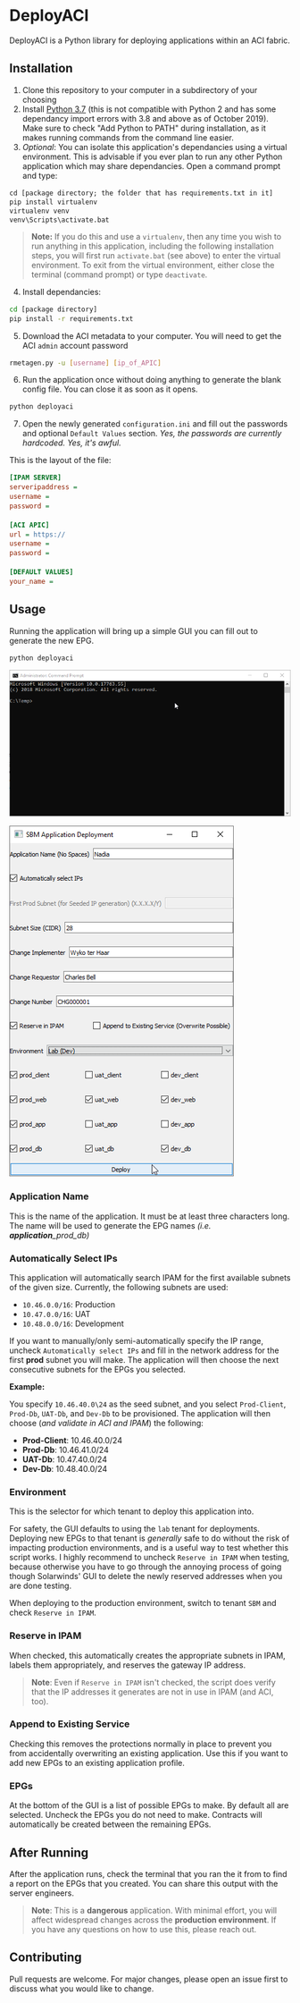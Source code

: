 


# DeployACI

DeployACI is a Python library for deploying applications within an ACI fabric.

## Installation

1. Clone this repository to your computer in a subdirectory of your choosing
2. Install [Python 3.7](https://www.python.org/downloads/) (this is not compatible with Python 2 and has some dependancy import errors with 3.8 and above as of October 2019). Make sure to check "Add Python to PATH" during installation, as it makes running commands from the command line easier.
3. *Optional*: You can isolate this application's dependancies using a virtual environment. This is advisable if you ever plan to run any other Python application which may share dependancies. Open a command prompt and type:
```
cd [package directory; the folder that has requirements.txt in it]
pip install virtualenv
virtualenv venv
venv\Scripts\activate.bat
```
> **Note:** If you do this and use a `virtualenv`, then any time you wish to run anything in this application, including the following installation steps, you will first run `activate.bat` (see above) to enter the virtual environment. To exit from the virtual environment, either close the terminal (command prompt) or type `deactivate`.


4. Install dependancies:
```sh
cd [package directory]
pip install -r requirements.txt
```
5. Download the ACI metadata to your computer. You will need to get the ACI `admin` account password 
```sh
rmetagen.py -u [username] [ip_of_APIC]
```
6. Run the application once without doing anything to generate the blank config file. You can close it as soon as it opens.
```sh
python deployaci
```

7. Open the newly generated `configuration.ini` and fill out the passwords and optional `Default Values` section. *Yes, the passwords are currently hardcoded. Yes, it's awful.*

This is the layout of the file:

```ini
[IPAM SERVER]
serveripaddress = 
username = 
password = 

[ACI APIC]
url = https://
username = 
password = 

[DEFAULT VALUES]
your_name = 
```

## Usage

Running the application will bring up a simple GUI you can fill out to generate the new EPG. 
```
python deployaci
```

![Loading the Application](/media/deployaci_start.gif)

![The GUI](/media/deployaci_gui.png)


### Application Name
This is the name of the application. It must be at least three characters long. The name will be used to generate the EPG names  *(i.e. **application**_prod_db)*

### Automatically Select IPs
This application will automatically search IPAM for the first available subnets of the given size. Currently, the following subnets are used:

 - `10.46.0.0/16`: Production
 - `10.47.0.0/16`: UAT
 - `10.48.0.0/16`: Development

If you want to manually/only semi-automatically specify the IP range, uncheck `Automatically select IPs` and fill in the network address for the first **prod** subnet you will make. The application will then choose the next consecutive subnets for the EPGs you selected.

**Example:**

You specify `10.46.40.0\24` as the seed subnet, and you select `Prod-Client`, `Prod-Db`, `UAT-Db`, and `Dev-Db` to be provisioned. The application will then choose (*and validate in ACI and IPAM*) the following:

 - **Prod-Client**: 10.46.40.0/24
 - **Prod-Db**: 10.46.41.0/24
 - **UAT-Db**: 10.47.40.0/24
 - **Dev-Db**: 10.48.40.0/24

### Environment
This is the selector for which tenant to deploy this application into.

For safety, the GUI defaults to using the `lab` tenant for deployments. Deploying new EPGs to that tenant is *generally* safe to do without the risk of impacting production environments, and is a useful way to test whether this script works. I highly recommend to uncheck `Reserve in IPAM` when testing, because otherwise you have to go through the annoying process of going though Solarwinds' GUI to delete the newly reserved addresses when you are done testing. 

When deploying to the production environment, switch to tenant `SBM` and check `Reserve in IPAM`.

### Reserve in IPAM
When checked, this automatically creates the appropriate subnets in IPAM, labels them appropriately, and reserves the gateway IP address. 

> **Note**: Even if `Reserve in IPAM` isn't checked, the script does verify that the IP addresses it generates are not in use in IPAM (and ACI, too).


### Append to Existing Service
Checking this removes the protections normally in place to prevent you from accidentally overwriting an existing application. Use this if you want to add new EPGs to an existing application profile.

### EPGs
At the bottom of the GUI is a list of possible EPGs to make. By default all are selected. Uncheck the EPGs you do not need to make. Contracts will automatically be created between the remaining EPGs. 


## After Running
After the application runs, check the terminal that you ran the it from to find a report on the EPGs that you created. You can share this output with the server engineers.

> **Note**: This is a **dangerous** application. With minimal effort, you will affect widespread changes across the **production environment**. If you have any questions on how to use this, please reach out.

## Contributing
Pull requests are welcome. For major changes, please open an issue first to discuss what you would like to change.


